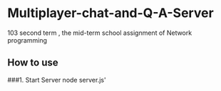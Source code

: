 # Multiplayer-chat-and-Q-A-Server
103 second term , the mid-term school assignment of Network programming 


## How to use
###1. Start Server
node server.js'

## 

